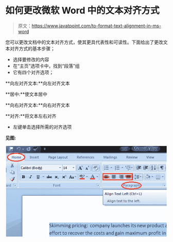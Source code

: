 # 如何更改微软 Word 中的文本对齐方式

> 原文：<https://www.javatpoint.com/to-format-text-alignment-in-ms-word>

您可以更改文档中的文本对齐方式，使其更具代表性和可读性。下面给出了更改文本对齐方式的基本步骤；

*   选择要修改的内容
*   在“主页”选项卡中，找到“段落”组
*   它有四个对齐选项；

**向左对齐文本:**向左对齐文本

**居中:**使文本居中

**向右对齐文本:**向右对齐文本

**对齐:**将文本左右对齐

*   左键单击选择所需的对齐选项

**见图:**

![MS Word How to change text alignment in ms word 1](img/994efca856aaa3f7888185a55cdf67e3.png)